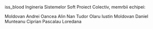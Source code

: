 iss_blood
Ingineria Sistemelor Soft
Proiect Colectiv, memrbii echipei:

Moldovan Andrei
Oancea Alin
Nan Tudor
Olaru Iustin
Moldovan Daniel
Munteanu Ciprian
Pascalau Loredana